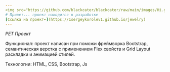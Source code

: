 ```yaml
---
<img src="https://github.com/blackcater/blackcater/raw/main/images/Hi.gif" height="32"/>
# Привет... проект находится в разработке
[Ссылка на проект←](https://1sergeykorolev1.github.io/jewelry)  
---
```


_PET Проект_

Функционал: проект написан при поможи фреймворка Bootstrap, семантическая верстка с применением Flex свойств и Grid Layout раскладки и анимацией стилей.

Технологии: HTML, CSS, Bootstrap, Js

<!-- ![scrin](https://sun9-55.userapi.com/impg/J5YHAI7v71g1eifv-HJXW1ng7bD7VGgzO0R1vQ/bsJwje8uckE.jpg?size=349x2160&quality=96&sign=f0b7d8db7e1f0cb80ab4ec9beff112e0&type=album) -->
